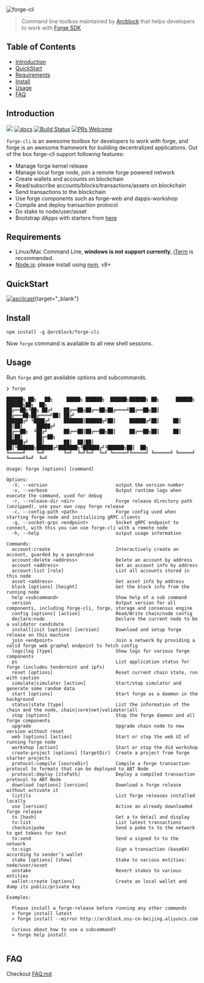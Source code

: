 ![forge-cli](https://www.arcblock.io/.netlify/functions/badge/?text=Forge%20CLI)

> Command line toolbox maintained by [Arcblock](https://www.arcblock.io) that helps developers to work with [Forge SDK](https://docs.arcblock.io/forge/latest/)

## Table of Contents

- [Introduction](#introduction)
- [QuickStart](#quickstart)
- [Requirements](#requirements)
- [Install](#install)
- [Usage](#usage)
- [FAQ](#faq)

## Introduction

[![](https://img.shields.io/npm/v/@arcblock/forge-cli.svg?label=forge-cli)](https://www.npmjs.com/package/@arcblock/forge-cli)
[![docs](https://img.shields.io/badge/powered%20by-arcblock-green.svg)](https://docs.arcblock.io/forge/latest/tools/forge_cli.html)
[![Build Status](https://img.shields.io/travis/arcblock/forge-cli.svg?style=flat-square)](https://travis-ci.com/arcblock/forge-cli)
[![PRs Welcome](https://img.shields.io/badge/PRs-welcome-brightgreen.svg?style=flat-square)](http://makeapullrequest.com)

`forge-cli` is an awesome toolbox for developers to work with forge, and forge is an awesome framework for building decentralized applications. Out of the box forge-cli support following features:

- Manage forge kernel release
- Manage local forge node, join a remote forge powered network
- Create wallets and accounts on blockchain
- Read/subscribe accounts/blocks/transactions/assets on blockchain
- Send transactions to the blockchain
- Use forge components such as forge-web and dapps-workshop
- Compile and deploy transaction protocol
- Do stake to node/user/asset
- Bootstrap dApps with starters from [here](https://github.com/ArcBlock/forge-dapp-starters)

## Requirements

- Linux/Mac Command Line, **windows is not support currently**, [iTerm](http://www.iterm2.com/) is recommended.
- [Node.js](https://nodejs.org/): please install using [nvm](https://github.com/creationix/nvm), v8+

## QuickStart

[![asciicast](https://asciinema.org/a/253439.svg)](https://asciinema.org/a/253439){target="_blank"}

## Install

```shell
npm install -g @arcblock/forge-cli
```

Now `forge` command is available to all new shell sessions.

## Usage

Run `forge` and get available options and subcommands.

```terminal
❯ forge

██████╗ ██╗   ██╗     █████╗ ██████╗  ██████╗██████╗ ██╗      ██████╗  ██████╗██╗  ██╗
██╔══██╗╚██╗ ██╔╝    ██╔══██╗██╔══██╗██╔════╝██╔══██╗██║     ██╔═══██╗██╔════╝██║ ██╔╝
██████╔╝ ╚████╔╝     ███████║██████╔╝██║     ██████╔╝██║     ██║   ██║██║     █████╔╝ 
██╔══██╗  ╚██╔╝      ██╔══██║██╔══██╗██║     ██╔══██╗██║     ██║   ██║██║     ██╔═██╗ 
██████╔╝   ██║       ██║  ██║██║  ██║╚██████╗██████╔╝███████╗╚██████╔╝╚██████╗██║  ██╗
╚═════╝    ╚═╝       ╚═╝  ╚═╝╚═╝  ╚═╝ ╚═════╝╚═════╝ ╚══════╝ ╚═════╝  ╚═════╝╚═╝  ╚═╝
                                                                                      
Usage: forge [options] [command]

Options:
  -V, --version                         output the version number
  -v, --verbose                         Output runtime logs when execute the command, used for debug
  -r, --release-dir <dir>               Forge release directory path (unzipped), use your own copy forge release
  -c, --config-path <path>              Forge config used when starting forge node and initializing gRPC clients
  -g, --socket-grpc <endpoint>          Socket gRPC endpoint to connect, with this you can use forge-cli with a remote node
  -h, --help                            output usage information

Commands:
  account:create                        Interactively create an account, guarded by a passphrase
  account:delete <address>              Delete an account by address
  account <address>                     Get an account info by address
  account:list [role]                   List all accounts stored in this node
  asset <address>                       Get asset info by address
  block [options] [height]              Get the block info from the running node
  help <subcommand>                     Show help of a sub command
  version                               Output version for all components, including forge-cli, forge, storage and consensus engine
  config [options] [action]             Read/Write chain/node config
  declare:node                          Declare the current node to be a validator candidate
  install|init [options] [version]      Download and setup forge release on this machine
  join <endpoint>                       Join a network by providing a valid forge web graphql endpoint to fetch config
  logs|log [type]                       Show logs for various forge components
  ps                                    List application status for forge (includes tendermint and ipfs)
  reset [options]                       Reset current chain state, run with caution
  simulate|simulator [action]           Start/stop simulator and generate some random data
  start [options]                       Start forge as a daemon in the background
  status|state [type]                   List the information of the chain and the node, chain|core|net|validator|all
  stop [options]                        Stop the forge daemon and all forge components
  upgrade                               Upgrade chain node to new version without reset
  web [options] [action]                Start or stop the web UI of running forge node
  workshop [action]                     Start or stop the did workshop
  create-project [options] [targetDir]  Create a project from forge starter projects
  protocol:compile [sourceDir]          Compile a forge transaction protocol to formats that can be deployed to ABT Node
  protocol:deploy [itxPath]             Deploy a compiled transaction protocol to ABT Node
  download [options] [version]          Download a forge release without activate it
  list|ls                               List forge releases installed locally
  use [version]                         Active an already downloaded forge release
  tx [hash]                             Get a tx detail and display
  tx:list                               List latest transactions
  checkin|poke                          Send a poke tx to the network to get tokens for test
  tx:send                               Send a signed tx to the network
  tx:sign                               Sign a transaction (base64) according to sender’s wallet
  stake [options] [show]                Stake to various entities: node/user/asset
  unstake                               Revert stakes to various entities
  wallet:create [options]               Create an local wallet and dump its public/private key

Examples:

  Please install a forge-release before running any other commands
  > forge install latest
  > forge install --mirror http://arcblock.oss-cn-beijing.aliyuncs.com

  Curious about how to use a subcommand?
  > forge help install
  

```

## FAQ

Checkout [FAQ.md](./docs/FAQ.md)
